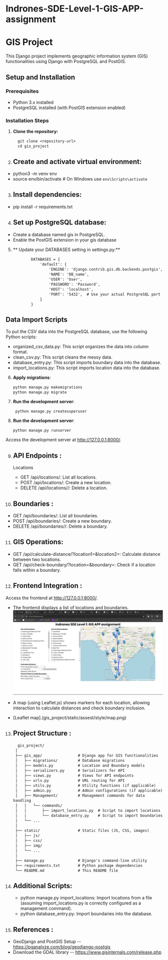 # Indrones-SDE-Level-1-GIS-APP-assignment

# GIS Project

This Django project implements geographic information system (GIS) functionalities using Django with PostgreSQL and PostGIS.

## Setup and Installation

### Prerequisites

- Python 3.x installed
- PostgreSQL installed (with PostGIS extension enabled)

### Installation Steps

1. **Clone the repository:**

         git clone <repository-url>
         cd gis_project

2. ## Create and activate virtual environment:
- python3 -m venv env
- source env/bin/activate   # On Windows use `env\Scripts\activate`

3. ##  Install dependencies:
- pip install -r requirements.txt

4. ## Set up PostgreSQL database:

- Create a database named gis in PostgreSQL.
- Enable the PostGIS extension in your gis database

5. ** Update your DATABASES setting in settings.py:**

      
               DATABASES = {
                   'default': {
                       'ENGINE': 'django.contrib.gis.db.backends.postgis',
                       'NAME': 'DB_name',
                       'USER': 'User',
                       'PASSWORD': 'Password',
                       'HOST': 'localhost',
                       'PORT': '5432',  # Use your actual PostgreSQL port
                   }
               }
      

## Data Import Scripts
 To put the CSV data into the PostgreSQL database, use the following Python scripts:
- organized_csv_data.py: This script organizes the data into column format.
- clean_csv.py: This script cleans the messy data.
- database_entry.py: This script imports boundary data into the database.
- import_locations.py: This script imports location data into the database.
  
  
6. **Apply migrations**:

      
       python manage.py makemigrations
       python manage.py migrate

7. **Run the development server**:

        
        python manage.py createsuperuser
        
8. **Run the development server**:

       python manage.py runserver

Access the development server at http://127.0.0.1:8000/.

9. ## API Endpoints :
   Locations
   - GET /api/locations/: List all locations.
   - POST /api/locations/: Create a new location.
   - DELETE /api/locations/<id>/: Delete a location.

10. ## Boundaries :

   - GET /api/boundaries/: List all boundaries.
   - POST /api/boundaries/: Create a new boundary.
   - DELETE /api/boundaries/<id>/: Delete a boundary.

11. ## GIS Operations:

   - GET /api/calculate-distance/?location1=<id>&location2=<id>: Calculate distance between two locations.
   - GET /api/check-boundary/?location=<id>&boundary=<id>: Check if a location falls within a boundary.
     
12. ## Frontend Integration :
   Access the frontend at http://127.0.0.1:8000/.
   
   - The frontend displays a list of locations and boundaries.
     ![Assessment Screenshot](gis_project/static/assest/style/assesment.png)

   - A map (using Leaflet.js) shows markers for each location, allowing interaction to calculate distances and check boundary inclusion.

   -  [Leaflet map].(gis_project/static/assest/style/map.png)
     
     
13. ## Project Structure :

          
          gis_project/
         │
         ├── gis_app/                # Django app for GIS functionalities
         │   ├── migrations/         # Database migrations
         │   ├── models.py           # Location and Boundary models
         │   ├── serializers.py      # Serializers for API
         │   ├── views.py            # Views for API endpoints
         │   ├── urls.py             # URL routing for API
         │   ├── utils.py            # Utility functions (if applicable)
         │   ├── admin.py            # Admin configurations (if applicable)
         │   ├── Management/         # Management commands for data handling
         │   │   └── commands/
         │   │       ├── import_locations.py  # Script to import locations
         │   │       └── database_entry.py    # Script to import boundaries
         │   └── ...
         │
         ├── static/                 # Static files (JS, CSS, images)
         │   ├── js/
         │   ├── css/
         │   ├── img/
         │   └── ...
         │
         ├── manage.py               # Django's command-line utility
         ├── requirements.txt        # Python package dependencies
         └── README.md               # This README file

14. ## Additional Scripts:
    - python manage.py import_locations: Import locations from a file (assuming import_locations.py is correctly configured as a management command).
    - python database_entry.py: Import boundaries into the database.

15. ## References :

- GeoDjango and PostGIS Setup -- https://pganalyze.com/blog/geodjango-postgis
- Download the GDAL library  -- https://www.gisinternals.com/release.php
